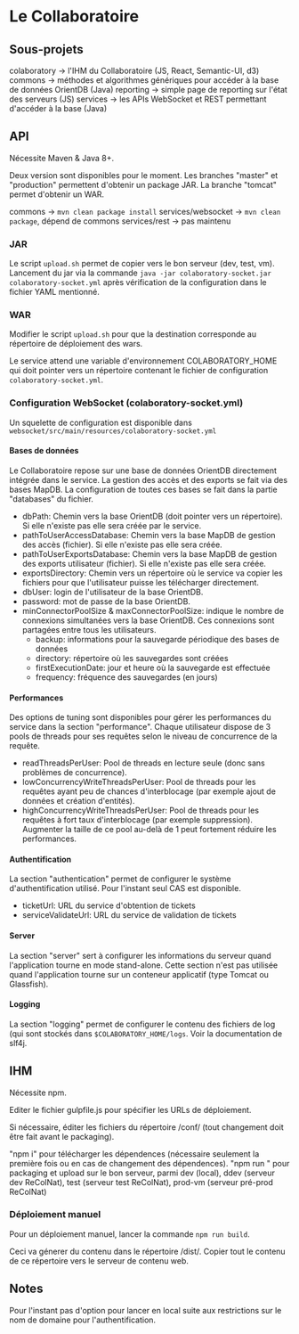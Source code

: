 # Le Collaboratoire
## Sous-projets
colaboratory -> l'IHM du Collaboratoire (JS, React, Semantic-UI, d3)
commons -> méthodes et algorithmes génériques pour accéder à la base de données OrientDB (Java)
reporting -> simple page de reporting sur l'état des serveurs (JS)
services -> les APIs WebSocket et REST permettant d'accéder à la base (Java)

## API
Nécessite Maven & Java 8+.

Deux version sont disponibles pour le moment. Les branches "master" et "production" permettent d'obtenir un package JAR. La branche "tomcat" permet d'obtenir un WAR.

commons -> `mvn clean package install`
services/websocket -> `mvn clean package`, dépend de commons
services/rest -> pas maintenu

### JAR
Le script `upload.sh` permet de copier vers le bon serveur (dev, test, vm). Lancement du jar via la commande `java -jar colaboratory-socket.jar colaboratory-socket.yml` après vérification de la configuration dans le fichier YAML mentionné.

### WAR
Modifier le script `upload.sh` pour que la destination corresponde au répertoire de déploiement des wars.

Le service attend une variable d'environnement COLABORATORY_HOME qui doit pointer vers un répertoire contenant le fichier de configuration `colaboratory-socket.yml`.

### Configuration WebSocket (colaboratory-socket.yml)
Un squelette de configuration est disponible dans `websocket/src/main/resources/colaboratory-socket.yml`

#### Bases de données
Le Collaboratoire repose sur une base de données OrientDB directement intégrée dans le service. La gestion des accès et des exports se fait via des bases MapDB. La configuration de toutes ces bases se fait dans la partie "databases" du fichier.

- dbPath: Chemin vers la base OrientDB (doit pointer vers un répertoire). Si elle n'existe pas elle sera créée par le service.
- pathToUserAccessDatabase: Chemin vers la base MapDB de gestion des accès (fichier). Si elle n'existe pas elle sera créée.
- pathToUserExportsDatabase: Chemin vers la base MapDB de gestion des exports utilisateur (fichier). Si elle n'existe pas elle sera créée.
- exportsDirectory: Chemin vers un répertoire où le service va copier les fichiers pour que l'utilisateur puisse les télécharger directement.
- dbUser: login de l'utilisateur de la base OrientDB.
- password: mot de passe de la base OrientDB.
- minConnectorPoolSize & maxConnectorPoolSize: indique le nombre de connexions simultanées vers la base OrientDB. Ces connexions sont partagées entre tous les utilisateurs.
  - backup: informations pour la sauvegarde périodique des bases de données
  - directory: répertoire où les sauvegardes sont créées
  - firstExecutionDate: jour et heure où la sauvegarde est effectuée
  - frequency: fréquence des sauvegardes (en jours)

#### Performances
Des options de tuning sont disponibles pour gérer les performances du service dans la section "performance".
Chaque utilisateur dispose de 3 pools de threads pour ses requêtes selon le niveau de concurrence de la requête.

- readThreadsPerUser: Pool de threads en lecture seule (donc sans problèmes de concurrence).
- lowConcurrencyWriteThreadsPerUser: Pool de threads pour les requêtes ayant peu de chances d'interblocage (par exemple ajout de données et création d'entités).
- highConcurrencyWriteThreadsPerUser: Pool de threads pour les requêtes à fort taux d'interblocage (par exemple suppression). Augmenter la taille de ce pool au-delà de 1 peut fortement réduire les performances.

#### Authentification
La section "authentication" permet de configurer le système d'authentification utilisé. Pour l'instant seul CAS est disponible.

- ticketUrl: URL du service d'obtention de tickets
- serviceValidateUrl: URL du service de validation de tickets

#### Server
La section "server" sert à configurer les informations du serveur quand l'application tourne en mode stand-alone. Cette section n'est pas utilisée quand l'application tourne sur un conteneur applicatif (type Tomcat ou Glassfish).

#### Logging
La section "logging" permet de configurer le contenu des fichiers de log (qui sont stockés dans `$COLABORATORY_HOME/logs`. Voir la documentation de slf4j.

## IHM
Nécessite npm.

Editer le fichier gulpfile.js pour spécifier les URLs de déploiement.

Si nécessaire, éditer les fichiers du répertoire /conf/ (tout changement doit être fait avant le packaging).

"npm i" pour télécharger les dépendences (nécessaire seulement la première fois ou en cas de changement des dépendences).
"npm run <server>" pour packaging et upload sur le bon serveur, parmi dev (local), ddev (serveur dev ReColNat), test (serveur test ReColNat), prod-vm (serveur pré-prod ReColNat)

### Déploiement manuel
Pour un déploiement manuel, lancer la commande `npm run build`.

Ceci va génerer du contenu dans le répertoire /dist/. Copier tout le contenu de ce répertoire vers le serveur de contenu web.

## Notes
Pour l'instant pas d'option pour lancer en local suite aux restrictions sur le nom de domaine pour l'authentification.